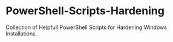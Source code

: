 # PowerShell-Scripts-Hardening
Collection of Helpfull PowerShell Scripts for Hardening Windows Installations.
